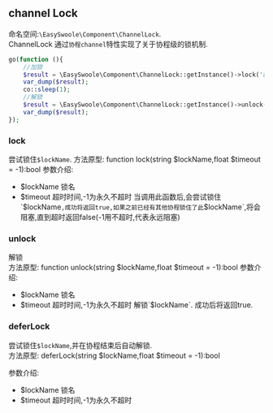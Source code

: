 ## channel Lock
命名空间:`\EasySwoole\Component\ChannelLock`.  
ChannelLock 通过`协程channel`特性实现了关于协程级的锁机制.  

```php
go(function (){
    //加锁
    $result = \EasySwoole\Component\ChannelLock::getInstance()->lock('a');
    var_dump($result);
    co::sleep(1);
    //解锁
    $result = \EasySwoole\Component\ChannelLock::getInstance()->unlock('a');
    var_dump($result);
});
```

### lock
尝试锁住`$lockName`.
方法原型:  function lock(string $lockName,float $timeout = -1):bool 
参数介绍:  
- $lockName 锁名
- $timeout 超时时间,-1为永久不超时
当调用此函数后,会尝试锁住`$lockName`,成功将返回true,如果之前已经有其他协程锁住了此`$lockName`,将会阻塞,直到超时返回false(-1用不超时,代表永远阻塞)  

### unlock
解锁  
方法原型:  function unlock(string $lockName,float $timeout = -1):bool
参数介绍:  
- $lockName 锁名
- $timeout 超时时间,-1为永久不超时
解锁`$lockName`. 成功后将返回true.  

### deferLock
尝试锁住`$lockName`,并在协程结束后自动解锁.  
方法原型:  deferLock(string $lockName,float $timeout = -1):bool

参数介绍:  
- $lockName 锁名
- $timeout 超时时间,-1为永久不超时
